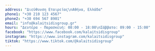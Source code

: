 ```yaml
---
address: "Διεύθυνση Εταιρείας\nΑθήνα, Ελλάδα"
phone1: "+30 210 123 4567"
phone2: "+30 694 567 8901"
email: "info@kalaitsidisgroup.gr"
hours: "Δευτέρα - Παρασκευή: 08:00 - 18:00\nΣάββατο: 09:00 - 15:00"
facebook: "https://www.facebook.com/kalaitsidisgroup"
instagram: "https://www.instagram.com/kalaitsidisgroup"
tiktok: "https://www.tiktok.com/@kalaitsidisgroup"
---
```

